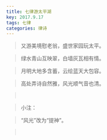 ```yaml
---
title: 七律游太平湖
key: 2017.9.17
tags: 七律
categories: 律诗
---
```


<blockquote class="blockquote-center">又游美境慰老翁，盛世家园玩太平。
</blockquote>
<blockquote class="blockquote-center">绿水青山互映翠，白墙灰瓦相有情。
</blockquote>
<blockquote class="blockquote-center">月明大地多含蓄，云绘蓝天大包容。
</blockquote>
<blockquote class="blockquote-center">高处弄诗自然雅，风光顺气音也清。
</blockquote>
<blockquote class="blockquote-center"></br>
</blockquote>
<blockquote class="blockquote-center">小注：
</blockquote>
<blockquote class="blockquote-center">“风光”改为“提神”。
</blockquote>
<blockquote class="blockquote-center"></br>
</blockquote>
